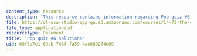 ```yaml
---
content_type: resource
description: 'This resource contains information regarding Pop quiz #6 solutions'
file: https://ol-ocw-studio-app-qa.s3.amazonaws.com/courses/14-73-the-challenge-of-world-poverty-spring-2011/69f5a7e169cb746ffa594ae689274e09_MIT14_73S11_quiz6_sol.pdf
file_type: application/pdf
resourcetype: Document
title: 'Pop quiz #6 solutions'
uid: 69f5a7e1-69cb-746f-fa59-4ae689274e09
---
```

